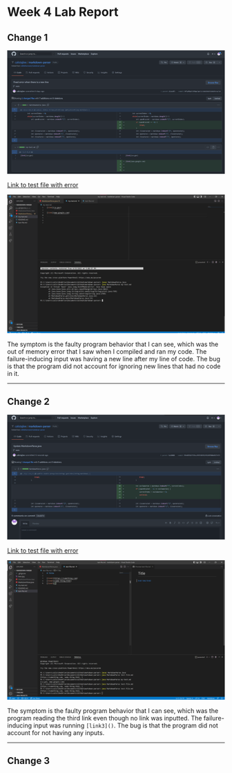 # Week 4 Lab Report

## Change 1
![Screenshot of the code change difference from GitHub.](Change1Difference.png)

[Link to test file with error](https://github.com/calistajlee/markdown-parser/blob/main/my-test.md) 

![Symtom of failure-inducing input](Change1Symptom.png)

The symptom is the faulty program behavior that I can see, which was the out of memory error that I saw when I compiled and ran my code. The failure-inducing input was having a new line after my line of code. The bug is that the program did not account for ignoring new lines that had no code in it.





---
## Change 2
![Screenshot of the code change difference from GitHub.](Change2Difference.png) 

[Link to test file with error](https://github.com/calistajlee/markdown-parser/commit/c4a77b56485716100eb87f488db31e9daad64c1b) 

![Symtom of failure-inducing input](Change2Symptom.png)

The symptom is the faulty program behavior that I can see, which was the program reading the third link even though no link was inputted. The failure-inducing input was running `[link3]()`. The bug is that the program did not account for not having any inputs.

---
## Change 3
